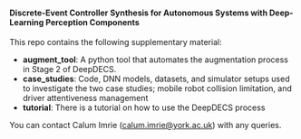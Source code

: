 #### Discrete-Event Controller Synthesis for Autonomous Systems with Deep-Learning Perception Components

This repo contains the following supplementary material:

- **augment_tool**: A python tool that automates the augmentation process in Stage 2 of DeepDECS.
- **case_studies**: Code, DNN models, datasets, and simulator setups used to investigate the two case studies; mobile robot collision limitation, and driver attentiveness management
- **tutorial**: There is a tutorial on how to use the DeepDECS process

You can contact Calum Imrie (calum.imrie@york.ac.uk) with any queries.
